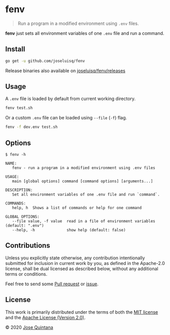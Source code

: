 # fenv

> Run a program in a modified environment using `.env` files.

**fenv** just sets all environment variables of one `.env` file and run a command.

## Install

```sh
go get -u github.com/joseluisq/fenv
```

Release binaries also available on [joseluisq/fenv/releases](https://github.com/joseluisq/fenv/releases)

## Usage

A `.env` file is loaded by default from current working directory.

```sh
fenv test.sh
```

Or a custom `.env` file can be loaded using `--file` (`-f`) flag.

```sh
fenv -f dev.env test.sh
```

## Options

```
$ fenv -h

NAME:
   fenv - run a program in a modified environment using .env files

USAGE:
   main [global options] command [command options] [arguments...]

DESCRIPTION:
   Set all environment variables of one .env file and run `command`.

COMMANDS:
   help, h  Shows a list of commands or help for one command

GLOBAL OPTIONS:
   --file value, -f value  read in a file of environment variables (default: ".env")
   --help, -h              show help (default: false)
```

## Contributions

Unless you explicitly state otherwise, any contribution intentionally submitted for inclusion in current work by you, as defined in the Apache-2.0 license, shall be dual licensed as described below, without any additional terms or conditions.

Feel free to send some [Pull request](https://github.com/joseluisq/fenv/pulls) or [issue](https://github.com/joseluisq/fenv/issues).

## License

This work is primarily distributed under the terms of both the [MIT license](LICENSE-MIT) and the [Apache License (Version 2.0)](LICENSE-APACHE).

© 2020 [Jose Quintana](https://git.io/joseluisq)
